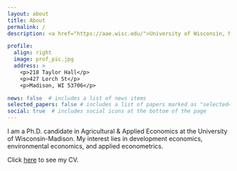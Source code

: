 ```yaml
---
layout: about
title: About
permalink: /
description: <a href="https://aae.wisc.edu/">University of Wisconsin, Madison, Department of Agriculture & Applied Economics</a>

profile:
  align: right
  image: prof_pic.jpg
  address: >
    <p>218 Taylor Hall</p>
    <p>427 Lorch St</p>
    <p>Madison, WI 53706</p>

news: false  # includes a list of news items
selected_papers: false # includes a list of papers marked as "selected={true}"
social: true  # includes social icons at the bottom of the page
---
```


<!--- Write your biography here. Tell the world about yourself. Link to your favorite [subreddit](http://reddit.com){:target="\_blank"}. You can put a picture in, too. The code is already in, just name your picture `prof_pic.jpg` and put it in the `img/` folder. -->

<!--- Put your address / P.O. box / other info right below your picture. You can also disable any these elements by editing `profile` property of the YAML header of your `_pages/about.md`. Edit `_bibliography/papers.bib` and Jekyll will render your [publications page](/al-folio/publications/) automatically. --->

I am a Ph.D. candidate in Agricultural & Applied Economics at the University of Wisconsin-Madison.
My interest lies in development economics, environmental economics, and applied econometrics.

Click [here](vitae) to see my CV.



